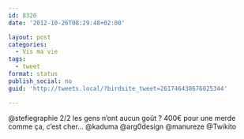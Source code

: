 ```yaml
---
id: 8320
date: '2012-10-26T08:29:48+02:00'

layout: post
categories:
  - Vis ma vie
tags:
  - tweet
format: status
publish_social: no
guid: 'http://tweets.local/?birdsite_tweet=261746438676025344'

---
```


@stefiegraphie 2/2 les gens n’ont aucun goût ? 400€ pour une merde comme ça, c’est cher… @kaduma @arg0design @manureze @Twikito